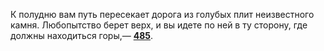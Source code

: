 К полудню вам путь пересекает дорога из голубых плит неизвестного камня. Любопытство берет верх, и вы идете по ней в ту сторону, где должны находиться горы,— [**485**](#n_485).

